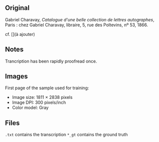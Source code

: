 ## Original
Gabriel Charavay, _Catalogue d'une belle collection de lettres autographes_,
Paris : chez Gabriel Charavay, libraire, 5, rue des Poltevins, nº 53, 1866.

cf. [](à ajouter)

## Notes
Trancription has been rapidly proofread once.

## Images

First page of the sample used for training:
- Image size: 1811 × 2838 pixels
- Image DPI: 300 pixels/inch
- Color model: Gray

## Files

```.txt``` contains the transcription
```*_gt``` contains the ground truth
